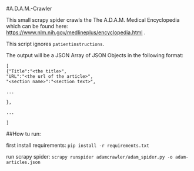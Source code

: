 #A.D.A.M.-Crawler

This small scrapy spider crawls the The A.D.A.M. Medical Encyclopedia which can be found here: https://www.nlm.nih.gov/medlineplus/encyclopedia.html .

This script ignores `patientinstructions`.

The output will be a JSON Array of JSON Objects in the following format:

```
[
{"Title":"<the title>",
"URL":"<the url of the article>",
"<section name>":"<section text>",

...

},

...

]
```

##How tu run:

first install requirements:
`pip install -r requirements.txt`

run scrapy spider:
`scrapy runspider adamcrawler/adam_spider.py -o adam-articles.json`

